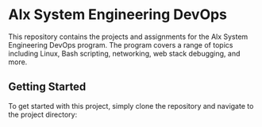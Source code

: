 # Alx System Engineering DevOps

This repository contains the projects and assignments for the Alx System Engineering DevOps program. The program covers a range of topics including Linux, Bash scripting, networking, web stack debugging, and more.

## Getting Started

To get started with this project, simply clone the repository and navigate to the project directory:

